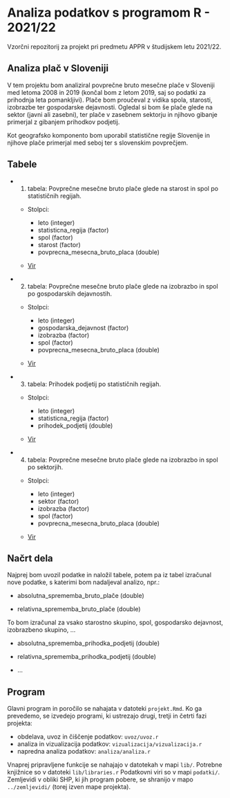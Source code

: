 # Analiza podatkov s programom R - 2021/22

Vzorčni repozitorij za projekt pri predmetu APPR v študijskem letu 2021/22. 

## Analiza plač v Sloveniji

V tem projektu bom analiziral povprečne bruto mesečne plače v Sloveniji med letoma 2008 in 2019 (končal bom z letom 2019, saj so podatki za prihodnja leta pomankljivi). Plače bom proučeval z vidika spola, starosti, izobrazbe  ter gospodarske dejavnosti. Ogledal si bom še plače glede na sektor (javni ali zasebni), ter plače v zasebnem sektorju in njihovo gibanje primerjal z gibanjem prihodkov podjetij.

Kot geografsko komponento bom uporabil statistične regije Slovenije in njihove plače primerjal med seboj ter s slovenskim povprečjem. 

## Tabele

  * 1. tabela: Povprečne mesečne bruto plače glede na starost in spol po statističnih regijah.
    + Stolpci: 
      + leto (integer)
      + statisticna_regija (factor)
      + spol (factor)
      + starost (factor)
      + povprecna_mesecna_bruto_placa (double)
      
    + [Vir](https://pxweb.stat.si/SiStatData/pxweb/sl/Data/-/0711321S.px) 
   
  * 2. tabela: Povprečne mesečne bruto plače glede na izobrazbo in spol po gospodarskih dejavnostih.
    + Stolpci:
      + leto (integer)
      + gospodarska_dejavnost (factor)
      + izobrazba (factor)
      + spol (factor)
      + povprecna_mesecna_bruto_placa (double)
      
    + [Vir](https://pxweb.stat.si/SiStatData/pxweb/sl/Data/-/0711310S.px)
    
  * 3. tabela: Prihodek podjetij po statističnih regijah.
    + Stolpci:
      + leto (integer)
      + statisticna_regija (factor)
      + prihodek_podjetij (double)
      
    + [Vir](https://pxweb.stat.si/SiStatData/pxweb/sl/Data/-/1418806S.px)
    
  * 4. tabela: Povprečne mesečne bruto plače glede na izobrazbo in spol po sektorjih.
    + Stolpci:
      + leto (integer)
      + sektor (factor)
      + izobrazba (factor)
      + spol (factor)
      + povprecna_mesecna_bruto_placa (double)
      
    + [Vir](https://pxweb.stat.si/SiStatData/pxweb/sl/Data/-/0711340S.px)

## Načrt dela

Najprej bom uvozil podatke in naložil tabele, potem pa iz tabel izračunal nove podatke, s katerimi bom nadaljeval analizo, npr.:
  
  * absolutna_sprememba_bruto_plače (double)
  
  * relativna_sprememba_bruto_plače (double)
  
  To bom izračunal za vsako starostno skupino, spol, gospodarsko dejavnost, izobrazbeno skupino, ... 
  
  * absolutna_sprememba_prihodka_podjetij (double)
  
  * relativna_sprememba_prihodka_podjetij (double)
  
  * ...


## Program

Glavni program in poročilo se nahajata v datoteki `projekt.Rmd`.
Ko ga prevedemo, se izvedejo programi, ki ustrezajo drugi, tretji in četrti fazi projekta:

* obdelava, uvoz in čiščenje podatkov: `uvoz/uvoz.r`
* analiza in vizualizacija podatkov: `vizualizacija/vizualizacija.r`
* napredna analiza podatkov: `analiza/analiza.r`

Vnaprej pripravljene funkcije se nahajajo v datotekah v mapi `lib/`.
Potrebne knjižnice so v datoteki `lib/libraries.r`
Podatkovni viri so v mapi `podatki/`.
Zemljevidi v obliki SHP, ki jih program pobere,
se shranijo v mapo `../zemljevidi/` (torej izven mape projekta).
